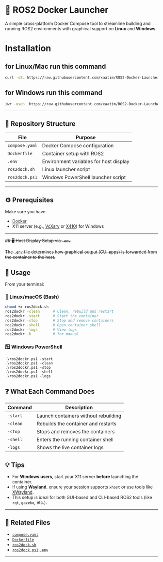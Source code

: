 # 🐳 ROS2 Docker Launcher

A simple cross-platform Docker Compose tool to streamline building and running ROS2 environments with graphical support on **Linux** and **Windows**.

# Installation
## for Linux/Mac run this command
``` bash
curl -sSL https://raw.githubusercontent.com/xaatim/ROS2-Docker-Launcher/main/install.sh | bash
```
## for Windows run this command
```bash
iwr -useb  https://raw.githubusercontent.com/xaatim/ROS2-Docker-Launcher/main/install.ps1 | iex

```

---

## 📁 Repository Structure

| File              | Purpose                                      |
|-------------------|----------------------------------------------|
| `compose.yaml`    | Docker Compose configuration                 |
| `Dockerfile`      | Container setup with ROS2                    |
| `.env`            | Environment variables for host display       |
| `ros2dock.sh`     | Linux launcher script                        |
| `ros2dock.ps1`    | Windows PowerShell launcher script           |

---

## ⚙️ Prerequisites

Make sure you have:

- [Docker](https://www.docker.com/)
- X11 server (e.g., [VcXsrv](https://sourceforge.net/projects/vcxsrv/) or [X410](https://x410.dev/)) for Windows

---

~~## 🖥️ Host Display Setup via `.env`~~

~~The `.env` file determines how graphical output (GUI apps) is forwarded from the container to the host.~~



## 🚀 Usage

From your terminal:

### 🐧 Linux/macOS (Bash)
```bash
chmod +x ros2dock.sh
ros2dockr -clean      # Clean, rebuild and restart
ros2dockr -start      # Start the container
ros2dockr -stop       # Stop and remove containers
ros2dockr -shell      # Open container shell
ros2dockr -logs       # View logs
ros2dockr -h          # for manual
```
### 🪟 Windows PowerShell
```
.\ros2dockr.ps1 -start
.\ros2dockr.ps1 -clean
.\ros2dockr.ps1 -stop
.\ros2dockr.ps1 -shell
.\ros2dockr.ps1 -logs

```

## ❓ What Each Command Does
| Command     | Description                              |
|-------------|------------------------------------------|
| `-start`    | Launch containers without rebuilding      |
| `-clean`    | Rebuilds the container and restarts       |
| `-stop`     | Stops and removes the containers          |
| `-shell`    | Enters the running container shell        |
| `-logs`     | Shows the live container logs             |

## 💡 Tips

- For **Windows users**, start your X11 server **before** launching the container.
- If using **Wayland**, ensure your session supports `xhost` or use tools like [XWayland](https://wiki.archlinux.org/title/XWayland).
- This setup is ideal for both GUI-based and CLI-based  ROS2 tools  (like `rqt`, `gazebo`, etc.).

---

## 📎 Related Files

- [`compose.yaml`](https://github.com/xaatim/ROS2-Docker-Launcher/compose.yaml)
- [`Dockerfile`](https://github.com/xaatim/ROS2-Docker-Launcher/Dockerfile)
- [`ros2dock.sh`](https://github.com/xaatim/ROS2-Docker-Launcher/ros2dock.sh)
- [`ros2dock.ps1`](https://github.com/xaatim/ROS2-Docker-Launcher/ros2dock.ps1)
~~[`.env`](https://github.com/Abdallemo/ros2Docker/blob/main/.env)~~

---

